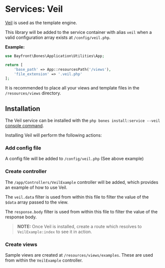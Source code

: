 # Services: Veil

[Veil](https://github.com/bayfrontmedia/veil) is used as the template engine.

This library will be added to the service container with alias `veil` when a valid configuration array 
exists at `/config/veil.php`.

**Example:**

```php
use Bayfront\Bones\Application\Utilities\App;

return [
    'base_path' => App::resourcesPath('/views'),
    'file_extension' => '.veil.php'
];
```

It is recommended to place all your views and template files in the `/resources/views` directory.

## Installation

The Veil service can be installed with the `php bones install:service --veil` [console command](../usage/console.md).

Installing Veil will perform the following actions:

### Add config file

A config file will be added to `/config/veil.php` (See above example)

### Create controller

The `/app/Controllers/VeilExample` controller will be added, which provides an example of how to use Veil.

The `veil.data` filter is used from within this file to filter the value of the `$data` array passed to the view.

The `response.body` filter is used from within this file to filter the value of the response body.

> **NOTE:** Once Veil is installed, create a route which resolves to `VeilExample:index` to see it in action.

### Create views

Sample views are created at `/resources/views/examples`. These are used from within the `VeilExample` controller.